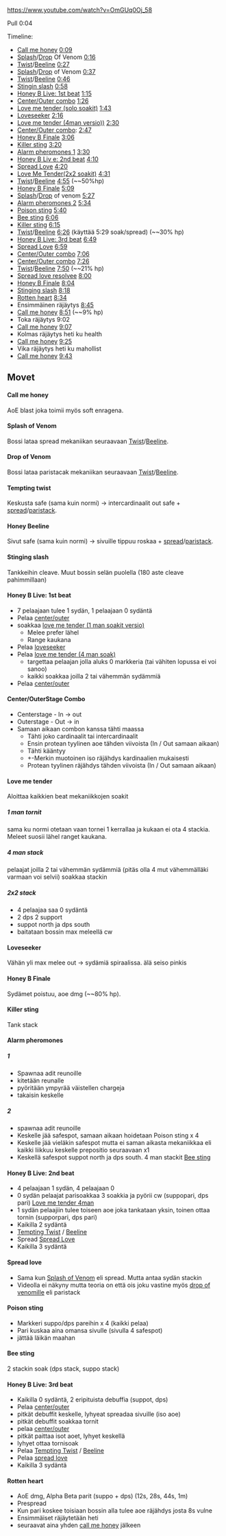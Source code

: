 https://www.youtube.com/watch?v=OmGUq0Oj_58

Pull 0:04

Timeline:

- [Call me honey](#call-me-honey) [0:09](https://www.youtube.com/watch?v=OmGUq0Oj_58&t=7s)
- [Splash](#splash-of-venom)/[Drop](#drop-of-venom) Of Venom [0:16](https://www.youtube.com/watch?v=OmGUq0Oj_58&t=14s)
- [Twist](#tempting-twist)/[Beeline](#honey-beeline) [0:27](https://www.youtube.com/watch?v=OmGUq0Oj_58&t=25s)
- [Splash](#splash-of-venom)/[Drop](#drop-of-venom) of Venom [0:37](https://www.youtube.com/watch?v=OmGUq0Oj_58&t=35s)
- [Twist](#tempting-twist)/[Beeline](#honey-beeline) [0:46](https://www.youtube.com/watch?v=OmGUq0Oj_58&t=44s)
- [Stingin slash](#stinging-slash) [0:58](https://www.youtube.com/watch?v=OmGUq0Oj_58&t=56s)
- [Honey B Live: 1st beat](#honey-b-live-1st-beat) [1:15](https://www.youtube.com/watch?v=OmGUq0Oj_58&t=73s)
- [Center/Outer combo](#centerouterstage-combo) [1:26](https://www.youtube.com/watch?v=OmGUq0Oj_58&t=84s)
- [Love me tender (solo soakit)](#love-me-tender) [1:43](https://www.youtube.com/watch?v=OmGUq0Oj_58&t=101s)
- [Loveseeker](#loveseeker) [2:16](https://www.youtube.com/watch?v=OmGUq0Oj_58&t=134s)
- [Love me tender (4man versio))](#love-me-tender) [2:30](https://www.youtube.com/watch?v=OmGUq0Oj_58&t=148s)
- [Center/Outer combo](#centerouterstage-combo): [2:47](https://www.youtube.com/watch?v=OmGUq0Oj_58&t=165s)
- [Honey B Finale](#honey-b-finale) [3:06](https://www.youtube.com/watch?v=OmGUq0Oj_58&t=184s)
- [Killer sting](#killer-sting) [3:20](https://www.youtube.com/watch?v=OmGUq0Oj_58&t=198s)
- [Alarm pheromones 1](#alarm-pheromones) [3:30](https://www.youtube.com/watch?v=OmGUq0Oj_58&t=208s)
- [Honey B Liv e: 2nd beat](#honey-b-live-2nd-beat) [4:10](https://www.youtube.com/watch?v=OmGUq0Oj_58&t=248s)
- [Spread Love](#spread-love) [4:20](https://www.youtube.com/watch?v=OmGUq0Oj_58&t=258s)
- [Love Me Tender(2x2 soakit)](#love-me-tender) [4:31](https://www.youtube.com/watch?v=OmGUq0Oj_58&t=269s)
- [Twist](#tempting-twist)/[Beeline](#honey-beeline) [4:55](https://www.youtube.com/watch?v=OmGUq0Oj_58&t=293s) (~~50%hp)
- [Honey B Finale](#honey-b-finale) [5:09](https://www.youtube.com/watch?v=OmGUq0Oj_58&t=307s)
- [Splash](#splash-of-venom)/[Drop](#drop-of-venom) of venom [5:27](https://www.youtube.com/watch?v=OmGUq0Oj_58&t=325s)
- [Alarm pheromones 2](#alarm-pheromones) [5:34](https://www.youtube.com/watch?v=OmGUq0Oj_58&t=332s)
- [Poison sting](#poison-sting) [5:40](https://www.youtube.com/watch?v=OmGUq0Oj_58&t=338s)
- [Bee sting](#bee-sting) [6:06](https://www.youtube.com/watch?v=OmGUq0Oj_58&t=364s)
- [Killer sting](#killer-sting) [6:15](https://www.youtube.com/watch?v=OmGUq0Oj_58&t=373s)
- [Twist](#tempting-twist)/[Beeline](#honey-beeline) [6:26](https://www.youtube.com/watch?v=OmGUq0Oj_58&t=384s) (käyttää 5:29 soak/spread) (~~30% hp)
- [Honey B Live: 3rd beat](#honey-b-live-3rd-beat) [6:49](https://www.youtube.com/watch?v=OmGUq0Oj_58&t=407s)
- [Spread Love](#spread-love) [6:59](https://www.youtube.com/watch?v=OmGUq0Oj_58&t=417s)
- [Center/Outer combo](#centerouterstage-combo) [7:06](https://www.youtube.com/watch?v=OmGUq0Oj_58&t=424s)
- [Center/Outer combo](#centerouterstage-combo) [7:26](https://www.youtube.com/watch?v=OmGUq0Oj_58&t=444s)
- [Twist](#tempting-twist)/[Beeline](#honey-beeline) [7:50](https://www.youtube.com/watch?v=OmGUq0Oj_58&t=468s) (~~21% hp)
- [Spread love resolvee](#spread-love) [8:00](https://www.youtube.com/watch?v=OmGUq0Oj_58&t=478s)
- [Honey B Finale](#honey-b-finale) [8:04](https://www.youtube.com/watch?v=OmGUq0Oj_58&t=482s)
- [Stinging slash](#stinging-slash) [8:18](https://www.youtube.com/watch?v=OmGUq0Oj_58&t=496s)
- [Rotten heart](#rotten-heart) [8:34](https://www.youtube.com/watch?v=OmGUq0Oj_58&t=512s)
- Ensimmäinen räjäytys [8:45](https://www.youtube.com/watch?v=OmGUq0Oj_58&t=523s)
- [Call me honey](#call-me-honey) [8:51](https://www.youtube.com/watch?v=OmGUq0Oj_58&t=529s) (~~9% hp)
- Toka räjäytys 9:02
- [Call me honey](#call-me-honey) [9:07](https://www.youtube.com/watch?v=OmGUq0Oj_58&t=545s)
- Kolmas räjäytys heti ku health
- [Call me honey](#call-me-honey) [9:25](https://www.youtube.com/watch?v=OmGUq0Oj_58&t=563s)
- Vika räjäytys heti ku mahollist
- [Call me honey](#call-me-honey) [9:43](https://www.youtube.com/watch?v=OmGUq0Oj_58&t=581s)

## Movet

#### Call me honey

AoE blast joka toimii myös soft enragena.
#### Splash of Venom

Bossi lataa spread mekaniikan seuraavaan [Twist](#tempting-twist)/[Beeline](#honey-beeline).

#### Drop of Venom

Bossi lataa paristacak mekaniikan seuraavaan [Twist](#tempting-twist)/[Beeline](#honey-beeline).

#### Tempting twist

Keskusta safe (sama kuin normi) -> intercardinaalit out safe + [spread](#splash-of-venom)/[paristack](#drop-of-venom).

#### Honey Beeline

Sivut safe (sama kuin normi) -> sivuille tippuu roskaa + [spread](#splash-of-venom)/[paristack](#drop-of-venom).

#### Stinging slash

Tankkeihin cleave. Muut bossin selän puolella (180 aste cleave pahimmillaan)

#### Honey B Live: 1st beat

- 7 pelaajaan tulee 1 sydän, 1 pelaajaan 0 sydäntä
- Pelaa [center/outer](#centerouterstage-combo)
- soakkaa [love me tender (1 man soakit versio)](#love-me-tender)
  - Melee prefer lähel
  - Range kaukana
- Pelaa [loveseeker](#loveseeker)
- Pelaa [love me tender (4 man soak)](#love-me-tender)
  - targettaa pelaajan jolla aluks 0 markkeria (tai vähiten lopussa ei voi sanoo)
  - kaikki soakkaa joilla 2 tai vähemmän sydämmiä
- Pelaa [center/outer](#centerouterstage-combo)

#### Center/OuterStage Combo

- Centerstage - In -> out
- Outerstage - Out -> in
- Samaan aikaan combon kanssa tähti maassa
  - Tähti joko cardinaalit tai intercardinaalit
  - Ensin protean tyylinen aoe tähden viivoista (In / Out samaan aikaan)
  - Tähti kääntyy
  - +-Merkin muotoinen iso räjähdys kardinaalien mukaisesti
  - Protean tyylinen räjähdys tähden viivoista (In / Out samaan aikaan)

#### Love me tender

Aloittaa kaikkien beat mekaniikkojen soakit
##### 1 man tornit
sama ku normi otetaan vaan tornei 1 kerrallaa ja kukaan ei ota 4 stackia. Meleet suosii lähel ranget kaukana.
##### 4 man stack
pelaajat joilla 2 tai vähemmän sydämmiä (pitäs olla 4 mut vähemmälläki varmaan voi selvii) soakkaa stackin
##### 2x2 stack
- 4 pelaajaa saa 0 sydäntä
- 2 dps 2 support
- suppot north ja dps south
- baitataan bossin max meleellä cw

#### Loveseeker

Vähän yli max melee out -> sydämiä spiraalissa. älä seiso pinkis

#### Honey B Finale

Sydämet poistuu, aoe dmg (~~80% hp).

#### Killer sting

Tank stack

#### Alarm pheromones

##### 1
- Spawnaa adit reunoille
- kitetään reunalle
- pyöritään ympyrää väistellen chargeja
- takaisin keskelle

##### 2
- spawnaa adit reunoille
- Keskelle jää safespot, samaan aikaan hoidetaan Poison sting x 4
- Keskelle jää vieläkin safespot mutta ei saman aikasta mekaniikkaa eli kaikki liikkuu keskelle prepositio seuraavaan x1
- Keskellä safespot suppot north ja dps south. 4 man stackit [Bee sting](#bee-sting)

#### Honey B Live: 2nd beat

- 4 pelaajaan 1 sydän, 4 pelaajaan 0
- 0 sydän pelaajat parisoakkaa 3 soakkia ja pyörii cw (suppopari, dps pari) [Love me tender 4man](#4-man-stack)
- 1 sydän pelaajiin tulee toiseen aoe joka tankataan yksin, toinen ottaa tornin (supporpari, dps pari)
- Kaikilla 2 sydäntä
- [Tempting Twist](#tempting-twist) / [Beeline](#honey-beeline)
- Spread [Spread Love](#spread-love)
- Kaikilla 3 sydäntä

#### Spread love

- Sama kun [Splash of Venom](#splash-of-venom) eli spread. Mutta antaa sydän stackin
- Videolla ei näkyny mutta teoria on että ois joku vastine myös [drop of venomille](#drop-of-venom) eli paristack

#### Poison sting

- Markkeri suppo/dps pareihin x 4 (kaikki pelaa)
- Pari kuskaa aina omansa sivulle (sivulla 4 safespot)
- jättää läikän maahan

#### Bee sting

2 stackin soak (dps stack, suppo stack)

#### Honey B Live: 3rd beat

- Kaikilla 0 sydäntä, 2 eripituista debuffia (suppot, dps)
- Pelaa [center/outer](#centerouterstage-combo)
- pitkät debuffit keskelle, lyhyeat spreadaa sivuille (iso aoe)
- pitkät debuffit soakkaa tornit
- pelaa [center/outer](#centerouterstage-combo)
- pitkät paittaa isot aoet, lyhyet keskellä
- lyhyet ottaa tornisoak
- Pelaa [Tempting Twist](#tempting-twist) / [Beeline](#honey-beeline)
- Pelaa [spread love](#spread-love)
- Kaikilla 3 sydäntä

#### Rotten heart

- AoE dmg, Alpha Beta parit (suppo + dps) (12s, 28s, 44s, 1m)
- Prespread
- Kun pari koskee toisiaan bossin alla tulee aoe räjähdys josta 8s vulne
- Ensimmäiset räjäytetään heti
- seuraavat aina yhden [call me honey](#call-me-honey) jälkeen
